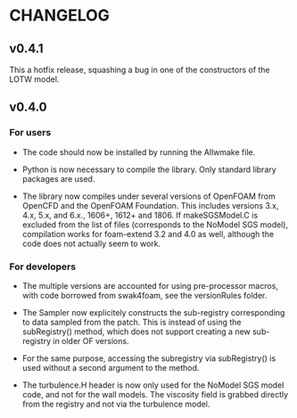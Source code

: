 # CHANGELOG

## v0.4.1
This a hotfix release, squashing a bug in one of the constructors of the LOTW model.

## v0.4.0 ##

### For users ###
- The code should now be installed by running the Allwmake file.

- Python is now necessary to compile the library. Only standard library packages are used.

- The library now compiles under several versions of OpenFOAM from OpenCFD and the OpenFOAM Foundation. This includes versions 3.x, 4.x, 5.x, and 6.x., 1606+, 1612+ and 1806. If makeSGSModel.C is excluded from the list of files (corresponds to the NoModel SGS model), compilation works for foam-extend 3.2 and 4.0 as well, although the code does not actually seem to work.


### For developers ###
- The multiple versions are accounted for using pre-processor macros, with code borrowed from swak4foam, see the versionRules folder.

- The Sampler now explicitely constructs the sub-registry corresponding to data sampled from the patch. This is instead of using the subRegistry() method, which does not support creating a new sub-registry in older OF versions. 

- For the same purpose, accessing the subregistry via subRegistry() is used without a second argument to the method.

- The turbulence.H header is now only used for the NoModel SGS model code, and not for the wall models. The viscosity field is grabbed directly from the registry and not via the turbulence model.
